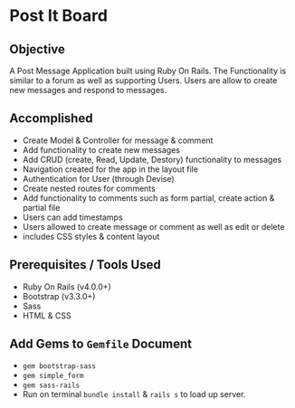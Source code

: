 # Post It Board

## Objective

A Post Message Application built using Ruby On Rails.
The Functionality is similar to a forum as well as supporting Users.
Users are allow to create new messages and respond to messages.

## Accomplished
* Create Model & Controller for message & comment
* Add functionality to create new messages
* Add CRUD (create, Read, Update, Destory) functionality to messages
* Navigation created for the app in the layout file
* Authentication for User (through Devise)
* Create nested routes for comments
* Add functionality to comments such as form partial, create action & partial file
* Users can add timestamps
* Users allowed to create message or comment as well as edit or delete
* includes CSS styles & content layout

## Prerequisites / Tools Used
* Ruby On Rails (v4.0.0+)
* Bootstrap (v3.3.0+)
* Sass
* HTML & CSS

## Add Gems to `Gemfile` Document
* `gem bootstrap-sass`
* `gem simple_form`
* `gem sass-rails`
* Run on terminal `bundle install` & `rails s` to load up server.
